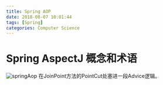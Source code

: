 ```yaml
---
title: Spring AOP
date: 2018-08-07 10:01:44
tags: [Spring]
categories: Computer Science
---
```

# Spring AspectJ 概念和术语
![springAop](https://fanjingdan012.github.io/2018/08/07/Spring-AOP/springAop.png)
在JoinPoint方法的PointCut处塞进一段Advice逻辑。